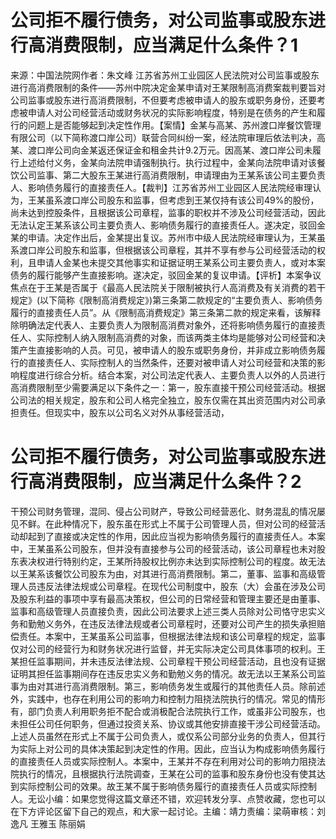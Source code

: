 # 公司拒不履行债务，对公司监事或股东进行高消费限制，应当满足什么条件？1

来源：中国法院网作者：朱文峰 江苏省苏州工业园区人民法院对公司监事或股东进行高消费限制的条件——苏州中院决定金某申请对王某限制高消费案裁判要旨对公司监事或股东进行高消费限制，不但要考虑被申请人的股东或职务身份，还要考虑被申请人对公司经营活动或财务状况的实际影响程度，特别是在债务的产生和履行的问题上是否能够起到决定性作用。【案情】金某与高某、苏州渡口岸餐饮管理有限公司（以下简称渡口岸公司）联营合同纠纷一案，经法院审理后依法判决，高某、渡口岸公司向金某返还保证金和租金共计9.2万元。因高某、渡口岸公司未履行上述给付义务，金某向法院申请强制执行。执行过程中，金某向法院申请对该餐饮公司监事、第二大股东王某进行高消费限制，申请理由为王某系该公司主要负责人、影响债务履行的直接责任人。【裁判】江苏省苏州工业园区人民法院经审理认为，王某虽系渡口岸公司股东和监事，但考虑到王某仅持有该公司49%的股份，尚未达到控股条件，且根据该公司章程，监事的职权并不涉及公司经营活动，因此无法认定王某系该公司主要负责人、影响债务履行的直接责任人。遂决定，驳回金某的申请。决定作出后，金某提出复议。苏州市中级人民法院经审理认为，王某虽系渡口岸公司股东和监事，但根据该公司章程，其并不享有参与公司经营活动的权利，且申请人金某也未提交其他事实和证据证明王某系公司主要负责人，或对本案债务的履行能够产生直接影响。遂决定，驳回金某的复议申请。【评析】本案争议焦点在于王某是否属于《最高人民法院关于限制被执行人高消费及有关消费的若干规定》(以下简称《限制高消费规定》)第三条第二款规定的“主要负责人、影响债务履行的直接责任人员”。从《限制高消费规定》第三条第二款的规定来看，该解释除明确法定代表人、主要负责人为限制高消费对象外，还将影响债务履行的直接责任人、实际控制人纳入限制高消费的对象，而该两类主体均是能够对公司经营和决策产生直接影响的人员。可见，被申请人的股东或职务身份，并非成立影响债务履行的直接责任人、实际控制人的当然条件，还要对被申请人对公司经营和决策的影响程度进行综合分析。结合本案，对公司法定代表人、主要负责人以外的人员进行高消费限制至少需要满足以下条件之一：第一，股东直接干预公司经营活动。根据公司法的相关规定，股东和公司人格完全独立，股东仅需在其出资范围内对公司承担责任。但现实中，股东以公司名义对外从事经营活动，

# 公司拒不履行债务，对公司监事或股东进行高消费限制，应当满足什么条件？2

干预公司财务管理，混同、侵占公司财产，导致公司经营恶化、财务混乱的情况屡见不鲜。在此种情况下，股东虽在形式上不属于公司管理人员，但对公司的经营活动却起到了直接或决定性的作用，因此应当视为影响债务履行的直接责任人。本案中，王某虽系公司股东，但并没有直接参与公司的经营活动，该公司章程也未对股东表决权进行特别约定，王某所持股权比例亦未达到实际控制公司的程度。故无法以王某系该餐饮公司股东为由，对其进行高消费限制。第二，董事、监事和高级管理人员违反法律法规或公司章程。在现代公司制度中，股东（大）会虽在涉及公司及股东利益的事项中享有最高决策权，但公司的日常经营和管理主要还是由董事、监事和高级管理人员直接负责，因此公司法要求上述三类人员除对公司恪守忠实义务和勤勉义务外，在违反法律法规或者公司章程时，还要对公司产生的损失承担赔偿责任。本案中，王某虽系公司监事，但根据法律法规和该公司章程的规定，监事仅对公司的经营行为和财务状况进行监督，并无实际决定公司具体事项的权利。王某担任监事期间，并未违反法律法规、公司章程干预公司经营活动，且也没有证据证明其担任监事期间存在违反忠实义务和勤勉义务的情况。故无法以王某系公司监事为由对其进行高消费限制。第三，影响债务发生或履行的其他责任人员。除前述外，实践中，也存在利用公司的影响力和控制力阻挠法院执行的情况。常见的情形有，部门负责人利用职务拒不配合或消极配合法院执行工作，或虽非公司股东，也未担任公司任何职务，但通过投资关系、协议或其他安排直接干涉公司经营活动。上述人员虽然在形式上不属于公司负责人，或仅系公司部分业务的负责人，但其行为实际上对公司的具体决策起到决定性的作用。因此，应当认为构成影响债务履行的直接责任人员或实际控制人。本案中，王某并不存在利用对公司的影响力阻挠法院执行的情况，且根据执行法院调查，王某在公司的监事和股东身份也没有使其达到实际控制公司的效果。故王某不属于影响债务履行的直接责任人员或实际控制人。无讼小编：如果您觉得这篇文章还不错，欢迎转发分享、点赞收藏，您也可以在下方评论区留下自己的观点，和大家一起讨论。主编：靖力责编：梁萌审核：刘逸凡 王雅玉 陈丽娟


